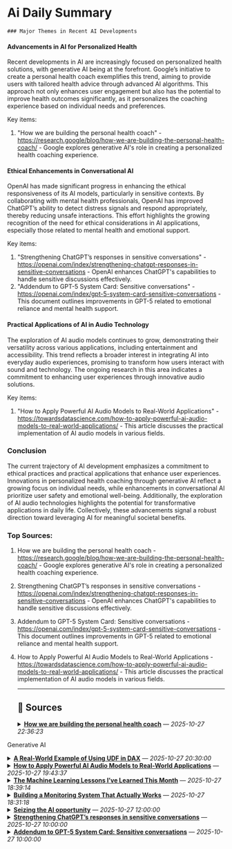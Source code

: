 # Ai Daily Summary

    ### Major Themes in Recent AI Developments

#### Advancements in AI for Personalized Health
Recent developments in AI are increasingly focused on personalized health solutions, with generative AI being at the forefront. Google’s initiative to create a personal health coach exemplifies this trend, aiming to provide users with tailored health advice through advanced AI algorithms. This approach not only enhances user engagement but also has the potential to improve health outcomes significantly, as it personalizes the coaching experience based on individual needs and preferences.

Key items:
1. "How we are building the personal health coach" - https://research.google/blog/how-we-are-building-the-personal-health-coach/ - Google explores generative AI's role in creating a personalized health coaching experience.

#### Ethical Enhancements in Conversational AI
OpenAI has made significant progress in enhancing the ethical responsiveness of its AI models, particularly in sensitive contexts. By collaborating with mental health professionals, OpenAI has improved ChatGPT’s ability to detect distress signals and respond appropriately, thereby reducing unsafe interactions. This effort highlights the growing recognition of the need for ethical considerations in AI applications, especially those related to mental health and emotional support.

Key items:
1. "Strengthening ChatGPT’s responses in sensitive conversations" - https://openai.com/index/strengthening-chatgpt-responses-in-sensitive-conversations - OpenAI enhances ChatGPT's capabilities to handle sensitive discussions effectively.
2. "Addendum to GPT-5 System Card: Sensitive conversations" - https://openai.com/index/gpt-5-system-card-sensitive-conversations - This document outlines improvements in GPT-5 related to emotional reliance and mental health support.

#### Practical Applications of AI in Audio Technology
The exploration of AI audio models continues to grow, demonstrating their versatility across various applications, including entertainment and accessibility. This trend reflects a broader interest in integrating AI into everyday audio experiences, promising to transform how users interact with sound and technology. The ongoing research in this area indicates a commitment to enhancing user experiences through innovative audio solutions.

Key items:
1. "How to Apply Powerful AI Audio Models to Real-World Applications" - https://towardsdatascience.com/how-to-apply-powerful-ai-audio-models-to-real-world-applications/ - This article discusses the practical implementation of AI audio models in various fields.

### Conclusion
The current trajectory of AI development emphasizes a commitment to ethical practices and practical applications that enhance user experiences. Innovations in personalized health coaching through generative AI reflect a growing focus on individual needs, while enhancements in conversational AI prioritize user safety and emotional well-being. Additionally, the exploration of AI audio technologies highlights the potential for transformative applications in daily life. Collectively, these advancements signal a robust direction toward leveraging AI for meaningful societal benefits.

### Top Sources:
1. How we are building the personal health coach - https://research.google/blog/how-we-are-building-the-personal-health-coach/ - Google explores generative AI's role in creating a personalized health coaching experience.
2. Strengthening ChatGPT’s responses in sensitive conversations - https://openai.com/index/strengthening-chatgpt-responses-in-sensitive-conversations - OpenAI enhances ChatGPT's capabilities to handle sensitive discussions effectively.
3. Addendum to GPT-5 System Card: Sensitive conversations - https://openai.com/index/gpt-5-system-card-sensitive-conversations - This document outlines improvements in GPT-5 related to emotional reliance and mental health support.
4. How to Apply Powerful AI Audio Models to Real-World Applications - https://towardsdatascience.com/how-to-apply-powerful-ai-audio-models-to-real-world-applications/ - This article discusses the practical implementation of AI audio models in various fields.
                
    ---
                
    ## 📰 Sources
    <details><summary><strong><a href='https://research.google/blog/how-we-are-building-the-personal-health-coach/' target='_blank'>How we are building the personal health coach</a></strong> — <em>2025-10-27 22:36:23</em></summary>

Generative AI

</details>

<details><summary><strong><a href='https://towardsdatascience.com/a-real-world-example-of-using-udf-in-dax/' target='_blank'>A Real-World Example of Using UDF in DAX</a></strong> — <em>2025-10-27 20:30:00</em></summary>

With the September 2025 release of Power BI, we get the new user-defined function feature. This is an excellent addition to our toolset. Let's see how to build a real-world example of this new feature.
The post A Real-World Example of Using UDF in DAX appeared first on Towards Data Science.

</details>

<details><summary><strong><a href='https://towardsdatascience.com/how-to-apply-powerful-ai-audio-models-to-real-world-applications/' target='_blank'>How to Apply Powerful AI Audio Models to Real-World Applications</a></strong> — <em>2025-10-27 19:43:37</em></summary>

Learn about different types of AI audio models and the application areas they can be used in.
The post How to Apply Powerful AI Audio Models to Real-World Applications appeared first on Towards Data Science.

</details>

<details><summary><strong><a href='https://towardsdatascience.com/the-machine-learning-lessons-ive-learned-this-month-2/' target='_blank'>The Machine Learning Lessons I’ve Learned This Month</a></strong> — <em>2025-10-27 18:39:14</em></summary>

October 2025: READMEs, MIGs, and movements
The post The Machine Learning Lessons I’ve Learned This Month appeared first on Towards Data Science.

</details>

<details><summary><strong><a href='https://towardsdatascience.com/building-a-monitoring-system-that-actually-works/' target='_blank'>Building a Monitoring System That Actually Works</a></strong> — <em>2025-10-27 18:31:18</em></summary>

A step-by-step guide to catching real anomalies without drowning in false alerts
The post Building a Monitoring System That Actually Works appeared first on Towards Data Science.

</details>

<details><summary><strong><a href='https://openai.com/global-affairs/seizing-the-ai-opportunity' target='_blank'>Seizing the AI opportunity</a></strong> — <em>2025-10-27 12:00:00</em></summary>

Meeting the demands of the Intelligence Age will require strategic investment in energy and infrastructure. OpenAI’s submission to the White House details how expanding capacity and workforce readiness can sustain U.S. leadership in AI and economic growth.

</details>

<details><summary><strong><a href='https://openai.com/index/strengthening-chatgpt-responses-in-sensitive-conversations' target='_blank'>Strengthening ChatGPT’s responses in sensitive conversations</a></strong> — <em>2025-10-27 10:00:00</em></summary>

OpenAI collaborated with 170+ mental health experts to improve ChatGPT’s ability to recognize distress, respond empathetically, and guide users toward real-world support—reducing unsafe responses by up to 80%. Learn how we’re making ChatGPT safer and more supportive in sensitive moments.

</details>

<details><summary><strong><a href='https://openai.com/index/gpt-5-system-card-sensitive-conversations' target='_blank'>Addendum to GPT-5 System Card: Sensitive conversations</a></strong> — <em>2025-10-27 10:00:00</em></summary>

This system card details GPT-5’s improvements in handling sensitive conversations, including new benchmarks for emotional reliance, mental health, and jailbreak resistance.

</details>

